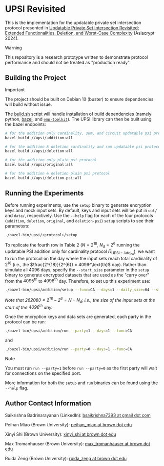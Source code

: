 # UPSI Revisited

This is the implementation for the updatable private set intersection protocol presented in
[Updatable Private Set Intersection Revisited: Extended Functionalities, Deletion, and Worst-Case Complexity](https://eprint.iacr.org/)
(Asiacrypt 2024).

> [!WARNING]
> This repository is a research prototype written to demonstrate protocol performance and should not be treated as
> "production ready".

## Building the Project

> [!IMPORTANT]
> The project should be built on Debian 10 (buster) to ensure dependencies will build without issue.

The [build.sh](build.sh) script will handle installation of build dependencies (namely python,
[bazel](https://bazel.build/), and [`emp-toolkit`](https://github.com/emp-toolkit)). The UPSI library can then be built
using the bazel endpoints:

```bash
# for the addition only cardinality, sum, and circuit updatable psi protocols
bazel build //upsi/addition:all

# for the addition & deletion cardinality and sum updatable psi protocols
bazel build //upsi/deletion:all

# for the addition only plain psi protocol
bazel build //upsi/original:all

# for the addition & deletion plain psi protocol
bazel build //upsi/deletion-psi:all
```

## Running the Experiments

Before running experiments, use the `setup` binary to generate encryption keys and mock input sets. By default, keys
and input sets will be put in `out/` and `data/`, respectively. Use the `--help` flag for each of the four protocols
(`addition`, `deletion`, `original`, and `deletion-psi`) `setup` scripts to see their parameters:
```bash
./bazel-bin/upsi/<protocol>/setup
```

To replicate the fourth row in Table 2 ($`N = 2^{18}`$, $`N_d = 2^6`$ running the updatable PSI addition only for
cardinality protocol $`\Pi_{\mathsf{UPSI-Add}_\mathsf{ca}}`$), we want to run the protocol on the day where the input
sets reach total cardinality of $2^{18}$ (i.e., the $\frac{2^{18}}{2^{6}} = 4096^\text{th}$ day). Rather than simulate
all 4096 days, specify the `--start_size` parameter in the `setup` binary to generate encrypted datasets that are used
as the "carry over" from the $4095^\text{th}$ to $4096^\text{th}$ day. Therefore, to set up this experiment use:
```bash
./bazel-bin/upsi/addition/setup --func=CA --days=1 --daily_size=64 --start_size=262080
```
_Note that $`262080 = 2^{18} - 2^6 = N - N_d`$; i.e., the size of the input sets at the start of the $`4096^\text{th}`$ day._

Once the encryption keys and data sets are generated, each party in the protocol can be run:
```bash
./bazel-bin/upsi/addition/run --party=1 --days=1 --func=CA
```
and
```bash
./bazel-bin/upsi/addition/run --party=0 --days=1 --func=CA
```

> [!NOTE]
> You must run `run --party=1` before `run --party=0` as the first party will wait for connections on the specified
> port.

More information for both the `setup` and `run` binaries can be found using the `--help` flag.

## Author Contact Information

Saikrishna Badrinarayanan (LinkedIn): [bsaikrishna7393 at gmail dot com](mailto:bsaikrishna7393@gmail.com)

Peihan Miao (Brown University): [peihan_miao at brown dot edu](mailto:peihan_miao@brown.edu)

Xinyi Shi (Brown University): [xinyi_shi at brown dot edu](mailto:xinyi_shi@brown.edu)

Max Tromanhauser (Brown University): [max_tromanhauser at brown dot edu](mailto:max_tromanhauser@brown.edu)

Ruida Zeng (Brown University): [ruida_zeng at brown dot edu](mailto:ruida_zeng@brown.edu)
